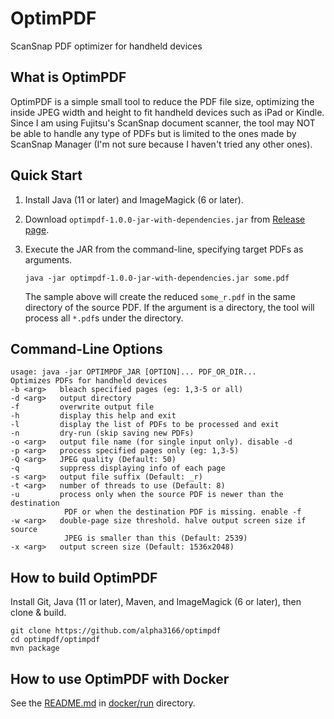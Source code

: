 # OptimPDF

ScanSnap PDF optimizer for handheld devices

## What is OptimPDF

OptimPDF is a simple small tool to reduce the PDF file size, optimizing the inside JPEG width and height to fit handheld devices such as iPad or Kindle. Since I am using Fujitsu's ScanSnap document scanner, the tool may NOT be able to handle any type of PDFs but is limited to the ones made by ScanSnap Manager (I'm not sure because I haven't tried any other ones).

## Quick Start

1. Install Java (11 or later) and ImageMagick (6 or later).

2. Download `optimpdf-1.0.0-jar-with-dependencies.jar` from [Release page](https://github.com/alpha3166/optimpdf/releases).

3. Execute the JAR from the command-line, specifying target PDFs as arguments.

       java -jar optimpdf-1.0.0-jar-with-dependencies.jar some.pdf

   The sample above will create the reduced `some_r.pdf` in the same directory of the source PDF. If the argument is a directory, the tool will process all `*.pdf`s under the directory.

## Command-Line Options

    usage: java -jar OPTIMPDF_JAR [OPTION]... PDF_OR_DIR...
    Optimizes PDFs for handheld devices
    -b <arg>   bleach specified pages (eg: 1,3-5 or all)
    -d <arg>   output directory
    -f         overwrite output file
    -h         display this help and exit
    -l         display the list of PDFs to be processed and exit
    -n         dry-run (skip saving new PDFs)
    -o <arg>   output file name (for single input only). disable -d
    -p <arg>   process specified pages only (eg: 1,3-5)
    -Q <arg>   JPEG quality (Default: 50)
    -q         suppress displaying info of each page
    -s <arg>   output file suffix (Default: _r)
    -t <arg>   number of threads to use (Default: 8)
    -u         process only when the source PDF is newer than the destination
                PDF or when the destination PDF is missing. enable -f
    -w <arg>   double-page size threshold. halve output screen size if source
                JPEG is smaller than this (Default: 2539)
    -x <arg>   output screen size (Default: 1536x2048)

## How to build OptimPDF

Install Git, Java (11 or later), Maven, and ImageMagick (6 or later), then clone & build.

    git clone https://github.com/alpha3166/optimpdf
    cd optimpdf/optimpdf
    mvn package

## How to use OptimPDF with Docker

See the [README.md](docker/run/README.md) in [docker/run](docker/run) directory.
